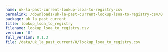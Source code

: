 ```yaml
---
name: uk-la-past-current-lookup-lsoa-to-registry-csv
permalink: /downloads/uk-la-past-current-lookup-lsoa-to-registry-csv/0
package: uk_la_past_current
title: lookup_lsoa_to_registry
filename: lookup_lsoa_to_registry.csv
version: '0'
full_version: 0.1.3
file: /data/uk_la_past_current/0/lookup_lsoa_to_registry.csv
---
```

